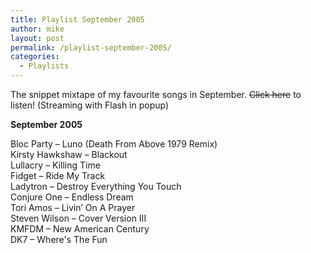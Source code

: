 ```yaml
---
title: Playlist September 2005
author: mike
layout: post
permalink: /playlist-september-2005/
categories:
  - Playlists
---
```

The snippet mixtape of my favourite songs in September. <del>Click here</del> to listen! (Streaming with Flash in popup)

**September 2005**

Bloc Party &#8211; Luno (Death From Above 1979 Remix)  
Kirsty Hawkshaw &#8211; Blackout  
Lullacry &#8211; Killing Time  
Fidget &#8211; Ride My Track  
Ladytron &#8211; Destroy Everything You Touch  
Conjure One &#8211; Endless Dream  
Tori Amos &#8211; Livin&#8217; On A Prayer  
Steven Wilson &#8211; Cover Version III  
KMFDM &#8211; New American Century  
DK7 &#8211; Where's The Fun